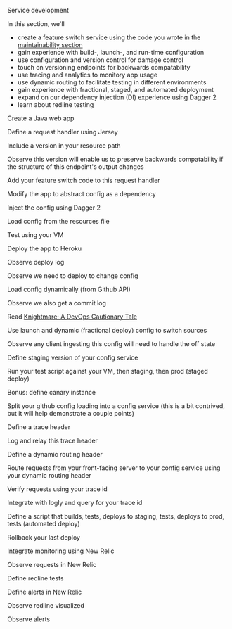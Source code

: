 Service development

In this section, we'll
* create a feature switch service using the code you wrote in the [maintainability section](maintainability.md)
* gain experience with build-, launch-, and run-time configuration
* use configuration and version control for damage control
* touch on versioning endpoints for backwards compatability
* use tracing and analytics to monitory app usage
* use dynamic routing to facilitate testing in different environments
* gain experience with fractional, staged, and automated deployment
* expand on our dependency injection (DI) experience using Dagger 2
* learn about redline testing

Create a Java web app

Define a request handler using Jersey

Include a version in your resource path

Observe this version will enable us to preserve backwards compatability if the structure of this endpoint's output changes

Add your feature switch code to this request handler

Modify the app to abstract config as a dependency

Inject the config using Dagger 2

Load config from the resources file

Test using your VM

Deploy the app to Heroku

Observe deploy log

Observe we need to deploy to change config

Load config dynamically (from Github API)

Observe we also get a commit log

Read [Knightmare: A DevOps Cautionary Tale](http://dougseven.com/2014/04/17/knightmare-a-devops-cautionary-tale/)

Use launch and dynamic (fractional deploy) config to switch sources

Observe any client ingesting this config will need to handle the off state

Define staging version of your config service

Run your test script against your VM, then staging, then prod (staged deploy)

Bonus: define canary instance

Split your github config loading into a config service (this is a bit contrived, but it will help demonstrate a couple points)

Define a trace header

Log and relay this trace header

Define a dynamic routing header

Route requests from your front-facing server to your config service using your dynamic routing header

Verify requests using your trace id

Integrate with logly and query for your trace id

Define a script that builds, tests, deploys to staging, tests, deploys to prod, tests (automated deploy)

Rollback your last deploy

Integrate monitoring using New Relic

Observe requests in New Relic

Define redline tests

Define alerts in New Relic

Observe redline visualized

Observe alerts